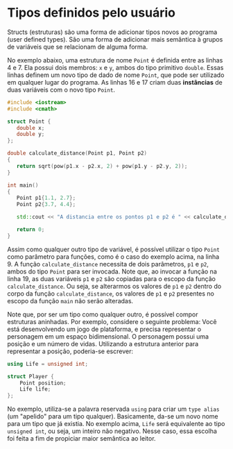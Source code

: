 # Tipos definidos pelo usuário

Structs (estruturas) são uma forma de adicionar tipos novos ao programa (user defined types). São uma forma de adicionar mais semântica à grupos de variáveis que se relacionam de alguma forma.

No exemplo abaixo, uma estrutura de nome `Point` é definida entre as linhas 4 e 7. Ela possui dois membros: `x` e `y`, ambos do tipo primitivo `double`. Essas linhas definem um novo tipo de dado de nome `Point`, que pode ser utilizado em qualquer lugar do programa. As linhas 16 e 17 criam duas **instâncias** de duas variáveis com o novo tipo `Point`.

```cpp
#include <iostream>
#include <cmath>

struct Point {
   double x;
   double y;
};

double calculate_distance(Point p1, Point p2)
{
   return sqrt(pow(p1.x - p2.x, 2) + pow(p1.y - p2.y, 2));
}

int main()
{
   Point p1{1.1, 2.7};
   Point p2{3.7, 4.4};

   std::cout << "A distancia entre os pontos p1 e p2 é " << calculate_distance(p1, p2) << std::endl;

   return 0;
}
```

Assim como qualquer outro tipo de variável, é possível utilizar o tipo `Point` como parâmetro para funções, como é o caso do exemplo acima, na linha 9.
A função `calculate_distance` necessita de dois parâmetros, `p1` e `p2`, ambos do tipo `Point` para ser invocada. Note que, ao invocar a função na linha 19, as duas variáveis `p1` e `p2` são copiadas para o escopo da função `calculate_distance`. Ou seja, se alterarmos os valores de `p1` e `p2` dentro do corpo da função `calculate_distance`, os valores de `p1` e `p2` presentes no escopo da função `main` não serão alteradas.

Note que, por ser um tipo como qualquer outro, é possível compor estruturas aninhadas. Por exemplo, considere o seguinte problema:
Você está desenvolvendo um jogo de plataforma, e precisa representar o personagem em um espaço bidimensional. O personagem possui uma
posição e um número de vidas. Utilizando a estrutura anterior para representar a posição, poderia-se escrever:

```cpp
using Life = unsigned int;

struct Player {
    Point position;
    Life life;
};
```

No exemplo, utiliza-se a palavra reservada `using` para criar um `type alias` (um "apelido" para um tipo qualquer).
Basicamente, da-se um novo nome para um tipo que já existia. No exemplo acima, `Life` será equivalente ao tipo `unsigned int`, ou seja, um inteiro não negativo.
Nesse caso, essa escolha foi feita a fim de propiciar maior semântica ao leitor.

